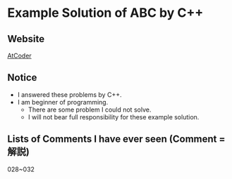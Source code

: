 <!--   # = header   -->
# Example Solution of ABC by C++

<!---
Link .. [name](address "Title")
-->
## Website
[AtCoder](http://atcoder.jp/ "Title")

## Notice
- I answered these problems by C++.
- I am beginner of programming.
  - There are some problem I could not solve.
  - I will not bear full responsibility for these example solution.

## Lists of Comments I have ever seen (Comment = 解説)
028~032
